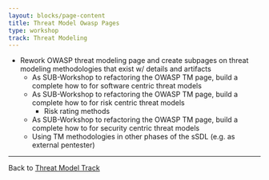 ```yaml
---
layout: blocks/page-content
title: Threat Model Owasp Pages
type: workshop
track: Threat Modeling
---
```


- Rework OWASP threat modeling page and create subpages on threat modeling methodologies that exist w/ details and artifacts
  - As SUB-Workshop to refactoring the OWASP TM page, build a complete how to for software centric threat models
  - As SUB-Workshop to refactoring the OWASP TM page, build a complete how to for risk centric threat models
    - Risk rating methods
  - As SUB-Workshop to refactoring the OWASP TM page, build a complete how to for security centric threat models
  - Using TM methodologies in other phases of the sSDL (e.g. as external pentester)



----
Back to [Threat Model Track](index.html)

